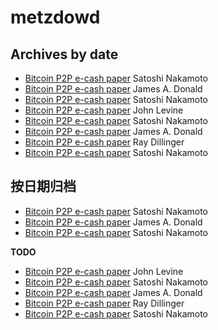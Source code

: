 # metzdowd

## Archives by date

* [Bitcoin P2P e-cash paper](Archives/014810.md)   Satoshi Nakamoto
* [Bitcoin P2P e-cash paper](Archives/014814.md)   James A. Donald
* [Bitcoin P2P e-cash paper](Archives/014815.md)   Satoshi Nakamoto
* [Bitcoin P2P e-cash paper](Archives/014817.md)   John Levine
* [Bitcoin P2P e-cash paper](Archives/014818.md)   Satoshi Nakamoto
* [Bitcoin P2P e-cash paper](Archives/014819.md)   James A. Donald
* [Bitcoin P2P e-cash paper](Archives/014822.md)   Ray Dillinger
* [Bitcoin P2P e-cash paper](Archives/014823.md)   Satoshi Nakamoto

## 按日期归档

* [Bitcoin P2P e-cash paper](Archives-cn/014810.md)   Satoshi Nakamoto
* [Bitcoin P2P e-cash paper](Archives-cn/014814.md)   James A. Donald
* [Bitcoin P2P e-cash paper](Archives-cn/014815.md)   Satoshi Nakamoto

**TODO**

* [Bitcoin P2P e-cash paper](Archives-cn/014817.md)   John Levine
* [Bitcoin P2P e-cash paper](Archives-cn/014818.md)   Satoshi Nakamoto
* [Bitcoin P2P e-cash paper](Archives-cn/014819.md)   James A. Donald
* [Bitcoin P2P e-cash paper](Archives-cn/014822.md)   Ray Dillinger
* [Bitcoin P2P e-cash paper](Archives-cn/014823.md)   Satoshi Nakamoto
